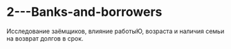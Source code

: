 # 2---Banks-and-borrowers
Исследование заёмщиков, влияние работыЮ, возраста и наличия семьи на возврат долгов в срок.
